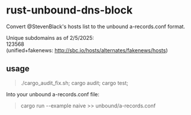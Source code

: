# rust-unbound-dns-block
Convert @StevenBlack's hosts list to the unbound a-records.conf format.

Unique subdomains as of 2/5/2025:  
123568  
(unified+fakenews: http://sbc.io/hosts/alternates/fakenews/hosts)

## usage
> ./cargo_audit_fix.sh; cargo audit; cargo test; 

Into your unbound a-records.conf file:
> cargo run --example naive >> unbound/a-records.conf   
